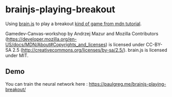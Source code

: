 # brainjs-playing-breakout

Using [brain.js](https://github.com/BrainJS/brain.js) to play a breakout [kind of game from mdn tutorial](https://developer.mozilla.org/fr/docs/Games/Workflows/2D_Breakout_game_pure_JavaScript).

Gamedev-Canvas-workshop by Andrzej Mazur and Mozilla Contributors (https://developer.mozilla.org/en-US/docs/MDN/About#Copyrights_and_licenses) is licensed under CC-BY-SA 2.5 (http://creativecommons.org/licenses/by-sa/2.5/). brain.js is licensed under MIT.

## Demo

You can train the neural network here : https://paulgreg.me/brainjs-playing-breakout/
